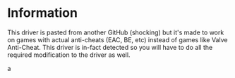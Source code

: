 # Information
This driver is pasted from another GitHub (shocking) but it's made to work on games with actual anti-cheats (EAC, BE, etc) instead of games like Valve Anti-Cheat. This driver is in-fact detected so you will have to do all the required modification to the driver as well.

a
